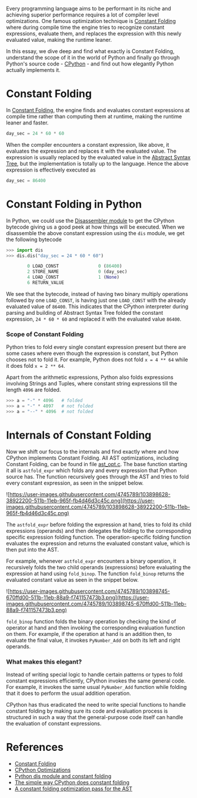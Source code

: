 Every programming language aims to be performant in its niche and achieving superior performance requires a lot of compiler level optimizations. One famous optimization technique is [Constant Folding](https://en.wikipedia.org/wiki/Constant_folding) where during compile time the engine tries to recognize constant expressions, evaluate them, and replaces the expression with this newly evaluated value, making the runtime leaner.

In this essay, we dive deep and find what exactly is Constant Folding, understand the scope of it in the world of Python and finally go through Python's source code - [CPython](https://github.com/python/cpython/) - and find out how elegantly Python actually implements it.

# Constant Folding

In [Constant Folding](https://en.wikipedia.org/wiki/Constant_folding), the engine finds and evaluates constant expressions at compile time rather than computing them at runtime, making the runtime leaner and faster.

```python
day_sec = 24 * 60 * 60
```

When the compiler encounters a constant expression, like above, it evaluates the expression and replaces it with the evaluated value. The expression is usually replaced by the evaluated value in the [Abstract Syntax Tree](https://en.wikipedia.org/wiki/Abstract_syntax_tree), but the implementation is totally up to the language. Hence the above expression is effectively executed as

```python
day_sec = 86400
```

# Constant Folding in Python

In Python, we could use the [Disassembler module](https://docs.python.org/3/library/dis.html#module-dis) to get the CPython bytecode giving us a good peek at how things will be executed. When we disassemble the above constant expression using the `dis` module, we get the following bytecode

```python
>>> import dis
>>> dis.dis("day_sec = 24 * 60 * 60")

        0 LOAD_CONST               0 (86400)
        2 STORE_NAME               0 (day_sec)
        4 LOAD_CONST               1 (None)
        6 RETURN_VALUE
```

We see that the bytecode, instead of having two binary multiply operations followed by one `LOAD_CONST`, is having just one `LOAD_CONST` with the already evaluated value of `86400`. This indicates that the CPython interpreter during parsing and building of Abstract Syntax Tree folded the constant expression, `24 * 60 * 60` and replaced it with the evaluated value `86400`.

### Scope of Constant Folding

Python tries to fold every single constant expression present but there are some cases where even though the expression is constant, but Python chooses not to fold it. For example, Python does not fold `x = 4 ** 64` while it does fold `x = 2 ** 64`. 

Apart from the arithmetic expressions, Python also folds expressions involving Strings and Tuples, where constant string expressions till the length `4096` are folded.

```python
>>> a = "-" * 4096   # folded
>>> a = "-" * 4097   # not folded
>>> a = "--" * 4096  # not folded
```

# Internals of Constant Folding

Now we shift our focus to the internals and find exactly where and how CPython implements Constant Folding. All AST optimizations, including Constant Folding, can be found in file [ast_opt.c](https://github.com/python/cpython/blob/master/Python/ast_opt.c). The base function starting it all is `astfold_expr` which folds any and every expression that Python source has. The function recursively goes through the AST and tries to fold every constant expression, as seen in the snippet below.

![https://user-images.githubusercontent.com/4745789/103898628-38922200-511b-11eb-965f-fb4d46d3c45c.png](https://user-images.githubusercontent.com/4745789/103898628-38922200-511b-11eb-965f-fb4d46d3c45c.png)

The `astfold_expr` before folding the expression at hand, tries to fold its child expressions (operands) and then delegates the folding to the corresponding specific expression folding function. The operation-specific folding function evaluates the expression and returns the evaluated constant value, which is then put into the AST.

For example, whenever `astfold_expr` encounters a binary operation, it recursively folds the two child operands (expressions) before evaluating the expression at hand using `fold_binop`. The function `fold_binop` returns the evaluated constant value as seen in the snippet below.

![https://user-images.githubusercontent.com/4745789/103898745-670ffd00-511b-11eb-88a9-f741157473b3.png](https://user-images.githubusercontent.com/4745789/103898745-670ffd00-511b-11eb-88a9-f741157473b3.png)

`fold_binop` function folds the binary operation by checking the kind of operator at hand and then invoking the corresponding evaluation function on them. For example, if the operation at hand is an addition then, to evaluate the final value, it invokes `PyNumber_Add` on both its left and right operands.

### What makes this elegant?

Instead of writing special logic to handle certain patterns or types to fold constant expressions efficiently, CPython invokes the same general code. For example, it invokes the same usual `PyNumber_Add` function while folding that it does to perform the usual addition operation.

CPython has thus eradicated the need to write special functions to handle constant folding by making sure its code and evaluation process is structured in such a way that the general-purpose code itself can handle the evaluation of constant expressions.

# References

- [Constant Folding](https://en.wikipedia.org/wiki/Constant_folding)
- [CPython Optimizations](https://stummjr.org/post/cpython-optimizations/)
- [Python dis module and constant folding](https://yasoob.me/2019/02/26/python-dis-module-and-constant-folding/)
- [The simple way CPython does constant folding](https://utcc.utoronto.ca/~cks/space/blog/python/CPythonConstantFolding)
- [A constant folding optimization pass for the AST](https://bugs.python.org/issue1346238)
